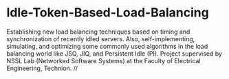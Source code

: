 # Idle-Token-Based-Load-Balancing
Establishing new load balancing techniques based on timing and synchronization of recently idled servers. Also, self-implementing, simulating, and optimizing some commonly used algorithms in the load balancing world like JSQ, JIQ, and Persistent Idle (PI). Project supervised by NSSL Lab (Networked Software Systems) at the Faculty of Electrical Engineering, Technion.
//
